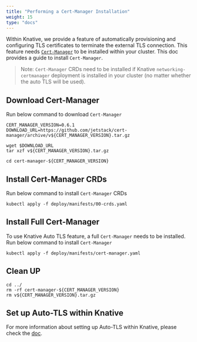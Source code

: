 ```yaml
---
title: "Performing a Cert-Manager Installation"
weight: 15
type: "docs"
---
```


Within Knative, we provide a feature of automatically provisioning and 
configuring TLS certificates to terminate the external TLS connection. This 
feature needs [`Cert-Manager`](https://github.com/jetstack/cert-manager) to be 
installed within your cluster.
This doc provides a guide to install `Cert-Manager`.

> Note: `Cert-Manager` CRDs need to be installed if Knative 
> `networking-certmanager` deployment is installed in your cluster (no matter 
> whether the auto TLS will be used). 

## Download Cert-Manager
Run below command to download `Cert-Manager`
```shell
CERT_MANAGER_VERSION=0.6.1
DOWNLOAD_URL=https://github.com/jetstack/cert-manager/archive/v${CERT_MANAGER_VERSION}.tar.gz

wget $DOWNLOAD_URL
tar xzf v${CERT_MANAGER_VERSION}.tar.gz

cd cert-manager-${CERT_MANAGER_VERSION} 
```

## Install Cert-Manager CRDs
Run below command to install `Cert-Manager` CRDs
```shell
kubectl apply -f deploy/manifests/00-crds.yaml
```

## Install Full Cert-Manager
To use Knative Auto TLS feature, a full `Cert-Manager` needs to be 
installed.
Run below command to install `Cert-Manager`
```shell
kubectl apply -f deploy/manifests/cert-manager.yaml
```

## Clean UP
```shell
cd ../
rm -rf cert-manager-${CERT_MANAGER_VERSION}
rm v${CERT_MANAGER_VERSION}.tar.gz
```

## Set up Auto-TLS within Knative
For more information about setting up Auto-TLS within Knative, please check
the [doc]().

